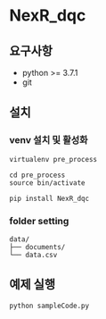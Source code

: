 # NexR_dqc

## 요구사항
- python >= 3.7.1
- git 

## 설치

### venv 설치 및 활성화 
```
virtualenv pre_process 

cd pre_process 
source bin/activate

pip install NexR_dqc
```

### folder setting
```
data/
├── documents/
└── data.csv
```   
    
## 예제 실행 
```
python sampleCode.py 
```
